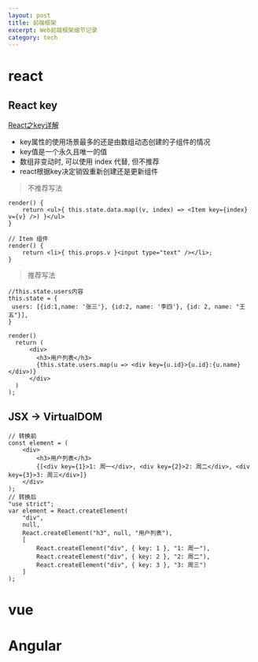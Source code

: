 ```yaml
---
layout: post
title: 前端框架
excerpt: Web前端框架细节记录
category: tech
---
```


# react
## React key
[React之key详解](https://segmentfault.com/a/1190000009149186)
- key属性的使用场景最多的还是由数组动态创建的子组件的情况
- key值是一个永久且唯一的值
- 数组非变动时, 可以使用 index 代替, 但不推荐
- react根据key决定销毁重新创建还是更新组件

> 不推荐写法
```
render() {
    return <ul>{ this.state.data.map((v, index) => <Item key={index} v={v} />) }</ul>
}

// Item 组件
render() {
    return <li>{ this.props.v }<input type="text" /></li>;
}
```

> 推荐写法
```
//this.state.users内容
this.state = {
 users: [{id:1,name: '张三'}, {id:2, name: '李四'}, {id: 2, name: "王五"}],
}

render()
  return (
      <div>
        <h3>用户列表</h3>
        {this.state.users.map(u => <div key={u.id}>{u.id}:{u.name}</div>)}
      </div>
  )
);
```

## JSX -> VirtualDOM
```
// 转换前
const element = (
    <div>
        <h3>用户列表</h3>
        {[<div key={1}>1: 周一</div>, <div key={2}>2: 周二</div>, <div key={3}>3: 周三</div>]}
    </div>
);
// 转换后
"use strict";
var element = React.createElement(
    "div",
    null,
    React.createElement("h3", null, "用户列表"),
    [
        React.createElement("div", { key: 1 }, "1: 周一"),
        React.createElement("div", { key: 2 }, "2: 周二"),
        React.createElement("div", { key: 3 }, "3: 周三")
    ]
);
```

# vue

# Angular